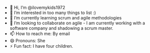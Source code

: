 - 👋 Hi, I’m @ilovemykids1972
- 👀 I’m interested in too many things to list :) 
- 🌱 I’m currently learning scrum and agile methodologies 
- 💞️ I’m looking to collaborate on agile - I am currently working with a software company and shadowing a scrum master. 
- 📫 How to reach me: By email
- 😄 Pronouns: She
- ⚡ Fun fact: I have four children. 

<!---
ilovemykids1972/ilovemykids1972 is a ✨ special ✨ repository because its `README.md` (this file) appears on your GitHub profile.
You can click the Preview link to take a look at your changes.
--->
